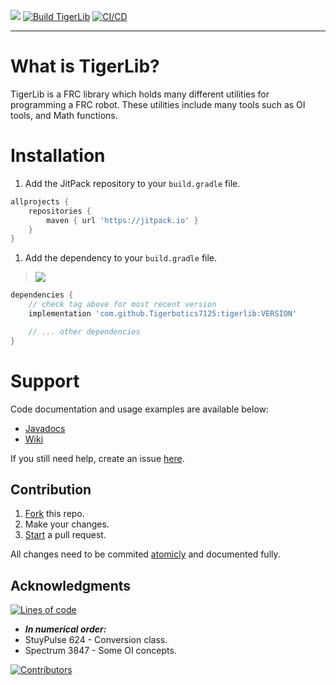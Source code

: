 <!-- Jitpack, Build workflow, Test workflow -->
[![](https://jitpack.io/v/Tigerbotics7125/tigerlib.svg)](https://jitpack.io/#Tigerbotics7125/tigerlib) [![Build TigerLib](https://github.com/Tigerbotics7125/TigerLib/actions/workflows/Build.yaml/badge.svg?branch=main)](https://github.com/Tigerbotics7125/TigerLib/actions/workflows/Build.yaml) [![CI/CD](https://github.com/Tigerbotics7125/TigerLib/actions/workflows/CI-CD.yaml/badge.svg?branch=main)](https://github.com/Tigerbotics7125/TigerLib/actions/workflows/CI-CD.yaml)

---

# What is TigerLib?
TigerLib is a FRC library which holds many different utilities for programming a FRC robot. These utilities include many tools such as OI tools, and Math functions.

# Installation

1. Add the JitPack repository to your `build.gradle` file.
``` groovy
allprojects {
    repositories {
        maven { url 'https://jitpack.io' }
    }
}
```

1. Add the dependency to your `build.gradle` file.
> [![](https://jitpack.io/v/Tigerbotics7125/tigerlib.svg)](https://jitpack.io/#Tigerbotics7125/tigerlib)
```groovy
dependencies {
    // check tag above for most recent version
    implementation 'com.github.Tigerbotics7125:tigerlib:VERSION'

    // ... other dependencies
}
```

# Support

Code documentation and usage examples are available below:

* [Javadocs](https://tigerbotics7125.github.io/TigerLib/)
* [Wiki](https://github.com/Tigerbotics7125/TigerLib/wiki)

If you still need help, create an issue [here](https://github.com/Tigerbotics7125/TigerLib/issues/new).

## Contribution

1. [Fork](https://github.com/Tigerbotics7125/TigerLib/fork) this repo.
1. Make your changes.
1. [Start](https://github.com/Tigerbotics7125/TigerLib/compare) a pull request.

All changes need to be commited [atomicly](https://www.freshconsulting.com/insights/blog/atomic-commits/) and documented fully.


## Acknowledgments
[![Lines of code](https://img.shields.io/tokei/lines/github/tigerbotics7125/TigerLib?style=plastic)](#)
* ***In numerical order:***
* StuyPulse 624 - Conversion class.
* Spectrum 3847 - Some OI concepts.

[![Contributors](https://contrib.rocks/image?repo=Tigerbotics7125/TigerLib)](https://github.com/Tigerbotics7125/TigerLib/graphs/contributors)
